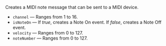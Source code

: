 Creates a MIDI note message that can be sent to a MIDI device.

   - `channel` — Ranges from 1 to 16. 
   - `isNoteOn` — If *true*, creates a Note On event. If *false*, creates a Note Off event. 
   - `velocity` — Ranges from 0 to 127.
   - `noteNumber` — Ranges from 0 to 127.
